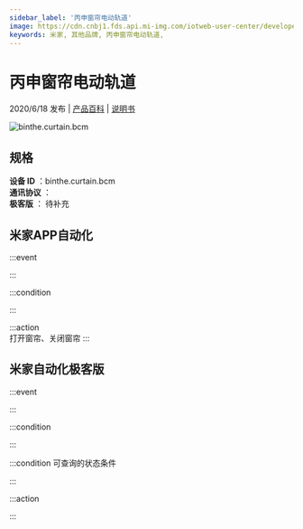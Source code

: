 ```yaml
---
sidebar_label: '丙申窗帘电动轨道'
image: https://cdn.cnbj1.fds.api.mi-img.com/iotweb-user-center/developer_1679047687541U2qB3u1p.png?GalaxyAccessKeyId=AKVGLQWBOVIRQ3XLEW&Expires=9223372036854775807&Signature=8TtQijOe7U053RQtqA+cWZvcPBk=
keywords: 米家, 其他品牌, 丙申窗帘电动轨道, 
---
```

# 丙申窗帘电动轨道

2020/6/18 发布 | [产品百科](https://home.mi.com/webapp/content/baike/product/index.html?model=binthe.curtain.bcm/) | [说明书](https://home.mi.com/views/introduction.html?model=binthe.curtain.bcm&region=cn)

![binthe.curtain.bcm](https://cdn.cnbj1.fds.api.mi-img.com/iotweb-user-center/developer_1679047687541U2qB3u1p.png?GalaxyAccessKeyId=AKVGLQWBOVIRQ3XLEW&Expires=9223372036854775807&Signature=8TtQijOe7U053RQtqA+cWZvcPBk=)

## 规格  
> 
**设备 ID** ：binthe.curtain.bcm  
**通讯协议** ：  
**极客版**  ： 待补充 


## 米家APP自动化  

:::event  

:::

:::condition  

:::

:::action   
打开窗帘、关闭窗帘
:::

## 米家自动化极客版  

:::event  

:::

:::condition  

:::

:::condition 可查询的状态条件  

:::

:::action  

:::

        
